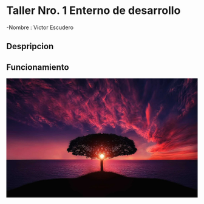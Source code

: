 # Taller Nro. 1 Enterno de desarrollo

-Nombre : Victor Escudero


## Despripcion

## Funcionamiento

![](img/Arbol.jpg)

